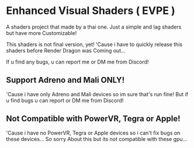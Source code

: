 # Enhanced Visual Shaders ( EVPE )
A shaders project that made by a thai one.
Just a simple and lag shaders but have more Customizable!

This shaders is not final version, yet!
'Cause i have to quickly release this shaders before Render Dragon was Coming out...

If u find any bugs, u can report me or DM me from Discord!

## Support Adreno and Mali ONLY!
'Cause i have only Adreno and Mali devices so im sure that's run fine!
But if u find bugs u can report or DM me from Discord!

## Not Compatible with PowerVR, Tegra or Apple!
'Cause i have no PowerVR, Tegra or Apple devices so i can't fix bugs on these devices...
So sorry About this but its not compatible with these gpu... 
